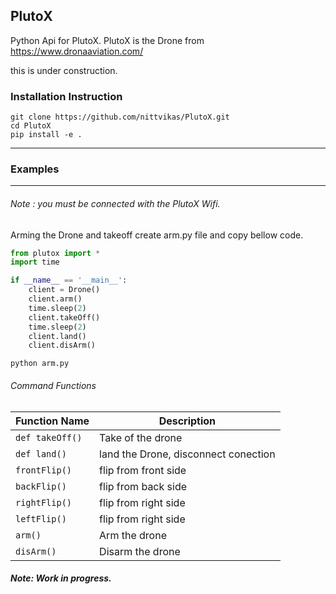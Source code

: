 ## PlutoX 
Python Api for PlutoX. PlutoX is the Drone from https://www.dronaaviation.com/ 

this is under construction.

### Installation Instruction
```
git clone https://github.com/nittvikas/PlutoX.git
cd PlutoX
pip install -e .
```
---
### Examples
---
###### Note : you must be connected with the PlutoX Wifi.

Arming the Drone and takeoff
create arm.py file and copy bellow code.
```python
from plutox import *
import time

if __name__ == '__main__':
    client = Drone()
    client.arm()
    time.sleep(2)
    client.takeOff()
    time.sleep(2)
    client.land()
    client.disArm()
```
```
python arm.py
```
###### Command Functions
| Function Name | Description |
| --- | --- |
| `def takeOff()` | Take of the drone |
| `def land()` | land the Drone, disconnect conection|
| `frontFlip()` | flip from front side |
| `backFlip()` | flip from back side |
| `rightFlip()` | flip from right side |
| `leftFlip()` | flip from right side |
| `arm()` | Arm the drone |
| `disArm()` | Disarm the drone |

##### Note: Work in progress.
